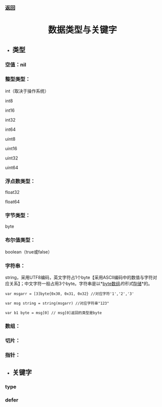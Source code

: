 ### [返回](../Golang.md)

# <h1 align="center">数据类型与关键字</h1>

- ## 类型

### 空值：nil

### 整型类型：

int（取决于操作系统）

int8

int16

int32

int64

uint8

uint16

uint32

uint64

### 浮点数类型：

float32

float64

### 字节类型：

byte

### 布尔值类型：

boolean（true或false）

### 字符串：

string，采用UTF8编码，英文字符占1个byte【采用ASCII编码中的数值与字符对应关系】；中文字符一般占用3个byte。字符串是以*<u>byte数组</u>*的形式*<u>存储</u>*的。

`var msgarr = [3]byte{0x30, 0x31, 0x32} //对应字符'1','2','3'`

`var msg string = string(msgarr) //对应字符串"123"` 

`var b1 byte = msg[0] // msg[0]返回的类型是byte`

### 数组：

### 切片：

### 指针：



- ## 关键字

### type

### defer

